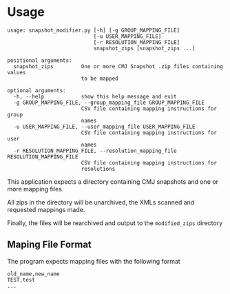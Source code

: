 # Usage

```
usage: snapshot_modifier.py [-h] [-g GROUP_MAPPING_FILE]
                            [-u USER_MAPPING_FILE]
                            [-r RESOLUTION_MAPPING_FILE]
                            snapshot_zips [snapshot_zips ...]

positional arguments:
  snapshot_zips         One or more CMJ Snapshot .zip files containing values
                        to be mapped

optional arguments:
  -h, --help            show this help message and exit
  -g GROUP_MAPPING_FILE, --group_mapping_file GROUP_MAPPING_FILE
                        CSV file containing mapping instructions for group
                        names
  -u USER_MAPPING_FILE, --user_mapping_file USER_MAPPING_FILE
                        CSV file containing mapping instructions for user
                        names
  -r RESOLUTION_MAPPING_FILE, --resolution_mapping_file RESOLUTION_MAPPING_FILE
                        CSV file containing mapping instructions for
                        resolutions

```
This application expects a directory containing CMJ snapshots and one or more mapping files. 

All zips in the directory will be unarchived, the XMLs scanned and requested mappings made.

Finally, the files will be rearchived and output to the `modified_zips` directory
## Maping File Format
The program expects mapping files with the following format
```
old_name,new_name
TEST,test
...
```
